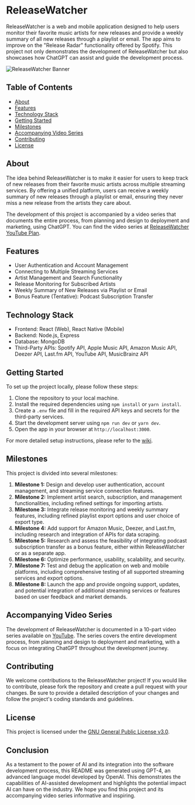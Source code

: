 # ReleaseWatcher

ReleaseWatcher is a web and mobile application designed to help users monitor their favorite music artists for new releases and provide a weekly summary of all new releases through a playlist or email. The app aims to improve on the "Release Radar" functionality offered by Spotify. This project not only demonstrates the development of ReleaseWatcher but also showcases how ChatGPT can assist and guide the development process.

![ReleaseWatcher Banner](./banner.png)

## Table of Contents

- [About](#about)
- [Features](#features)
- [Technology Stack](#technology-stack)
- [Getting Started](#getting-started)
- [Milestones](#milestones)
- [Accompanying Video Series](#accompanying-video-series)
- [Contributing](#contributing)
- [License](#license)

## About

The idea behind ReleaseWatcher is to make it easier for users to keep track of new releases from their favorite music artists across multiple streaming services. By offering a unified platform, users can receive a weekly summary of new releases through a playlist or email, ensuring they never miss a new release from the artists they care about.

The development of this project is accompanied by a video series that documents the entire process, from planning and design to deployment and marketing, using ChatGPT. You can find the video series at [ReleaseWatcher YouTube Plan](https://www.youtube.com/channel/UCLhLub_AALFskTods2Zrflw).

## Features

- User Authentication and Account Management
- Connecting to Multiple Streaming Services
- Artist Management and Search Functionality
- Release Monitoring for Subscribed Artists
- Weekly Summary of New Releases via Playlist or Email
- Bonus Feature (Tentative): Podcast Subscription Transfer

## Technology Stack

- Frontend: React (Web), React Native (Mobile)
- Backend: Node.js, Express
- Database: MongoDB
- Third-Party APIs: Spotify API, Apple Music API, Amazon Music API, Deezer API, Last.fm API, YouTube API, MusicBrainz API

## Getting Started

To set up the project locally, please follow these steps:

1. Clone the repository to your local machine.
2. Install the required dependencies using `npm install` or `yarn install`.
3. Create a `.env` file and fill in the required API keys and secrets for the third-party services.
4. Start the development server using `npm run dev` or `yarn dev`.
5. Open the app in your browser at `http://localhost:3000`.

For more detailed setup instructions, please refer to the [wiki](https://github.com/ReleaseWatcher/ReleaseWatcher/wiki).

## Milestones

This project is divided into several milestones:

1. **Milestone 1:** Design and develop user authentication, account management, and streaming service connection features.
2. **Milestone 2:** Implement artist search, subscription, and management functionalities, including refined settings for importing artists.
3. **Milestone 3:** Integrate release monitoring and weekly summary features, including refined playlist export options and user choice of export type.
4. **Milestone 4:** Add support for Amazon Music, Deezer, and Last.fm, including research and integration of APIs for data scraping.
5. **Milestone 5:** Research and assess the feasibility of integrating podcast subscription transfer as a bonus feature, either within ReleaseWatcher or as a separate app.
6. **Milestone 6:** Optimize performance, usability, scalability, and security.
7. **Milestone 7:** Test and debug the application on web and mobile platforms, including comprehensive testing of all supported streaming services and export options.
8. **Milestone 8:** Launch the app and provide ongoing support, updates, and potential integration of additional streaming services or features based on user feedback and market demands.

## Accompanying Video Series

The development of ReleaseWatcher is documented in a 10-part video series available on [YouTube](https://www.youtube.com/channel/UCLhLub_AALFskTods2Zrflw). The series covers the entire development process, from planning and design to deployment and marketing, with a focus on integrating ChatGPT throughout the development journey.

## Contributing

We welcome contributions to the ReleaseWatcher project! If you would like to contribute, please fork the repository and create a pull request with your changes. Be sure to provide a detailed description of your changes and follow the project's coding standards and guidelines.

## License

This project is licensed under the [GNU General Public License v3.0](LICENSE).

## Conclusion

As a testament to the power of AI and its integration into the software development process, this README was generated using GPT-4, an advanced language model developed by OpenAI. This demonstrates the capabilities of AI-assisted development and highlights the potential impact AI can have on the industry. We hope you find this project and its accompanying video series informative and inspiring.
